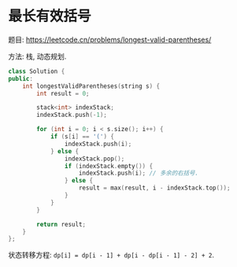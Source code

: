 # 最长有效括号

题目: https://leetcode.cn/problems/longest-valid-parentheses/

方法: 栈, 动态规划.

```cpp
class Solution {
public:
    int longestValidParentheses(string s) {
        int result = 0;

        stack<int> indexStack;
        indexStack.push(-1);

        for (int i = 0; i < s.size(); i++) {
            if (s[i] == '(') {
                indexStack.push(i);
            } else {
                indexStack.pop();
                if (indexStack.empty()) {
                    indexStack.push(i); // 多余的右括号.
                } else {
                    result = max(result, i - indexStack.top());
                }
            }
        }

        return result;
    }
};
```

状态转移方程: `dp[i] = dp[i - 1] + dp[i - dp[i - 1] - 2] + 2`.